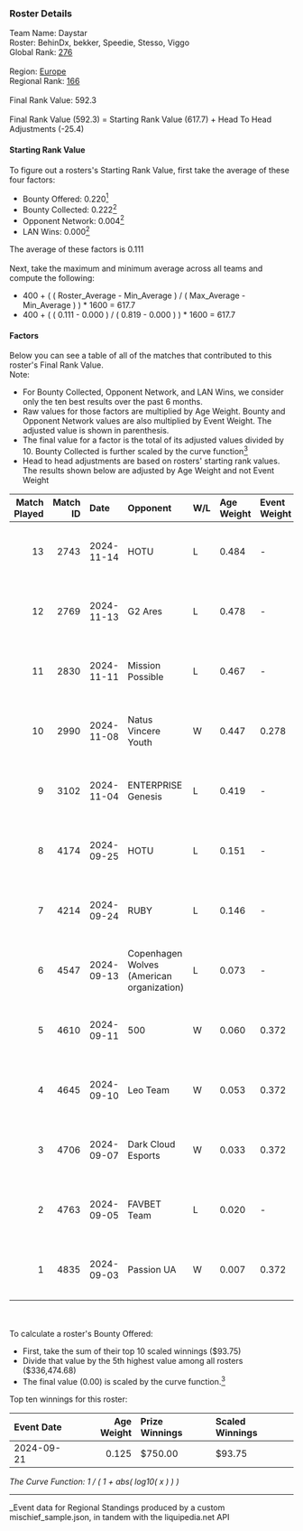 ### Roster Details<br />
Team Name: Daystar<br />
Roster: BehinDx, bekker, Speedie, Stesso, Viggo<br />
Global Rank: [276](../../standings_global_2025_03_01.md)<br />
<br />
Region: [Europe]( ../../standings_europe_2025_03_01.md)<br />
Regional Rank: [166]( ../../standings_europe_2025_03_01.md)<br />
<br />
Final Rank Value:  592.3<br />
<br />
Final Rank Value (592.3) = Starting Rank Value (617.7) + Head To Head Adjustments (-25.4)<br />

#### Starting Rank Value<br />
To figure out a rosters's Starting Rank Value, first take the average of these four factors:<br />
- Bounty Offered: 0.220[<sup>1</sup>](#table2)
- Bounty Collected: 0.222[<sup>2</sup>](#table1)
- Opponent Network: 0.004[<sup>2</sup>](#table1)
- LAN Wins: 0.000[<sup>2</sup>](#table1)

The average of these factors is 0.111<br />
<br />
Next, take the maximum and minimum average across all teams and compute the following:<br />
- 400 + ( ( Roster_Average - Min_Average ) / ( Max_Average - Min_Average ) ) * 1600 = 617.7
- 400 + ( ( 0.111 - 0.000 ) / ( 0.819 - 0.000 ) ) * 1600 = 617.7


#### Factors<br />
Below you can see a table of all of the matches that contributed to this roster's Final Rank Value.<br />
Note:<br />

- For Bounty Collected, Opponent Network, and LAN Wins, we consider only the ten best results over the past 6 months.
- Raw values for those factors are multiplied by Age Weight. Bounty and Opponent Network values are also multiplied by Event Weight. The adjusted value is shown in parenthesis.
- The final value for a factor is the total of its adjusted values divided by 10. Bounty Collected is further scaled by the curve function[<sup>3</sup>](#curveFunction)
- Head to head adjustments are based on rosters' starting rank values. The results shown below are adjusted by Age Weight and not Event Weight
<span id="table1"></span><br />


| Match Played | Match ID | Date       | Opponent                                  | W/L | Age Weight | Event Weight | Bounty Collected | Opponent Network | LAN Wins  | H2H Adj. | Roster                                  |
| -: | -: | :- | :- | :- | :- | :- | :- | :- | :- | -: | :- |
|           13 |     2743 | 2024-11-14 | HOTU                                      | L   | 0.484      | -            | -                | -                | -         |    -5.76 | BehinDx, bekker, Speedie, Stesso, Viggo |
|           12 |     2769 | 2024-11-13 | G2 Ares                                   | L   | 0.478      | -            | -                | -                | -         |    -6.57 | BehinDx, mAnGo, Speedie, Stesso, Viggo  |
|           11 |     2830 | 2024-11-11 | Mission Possible                          | L   | 0.467      | -            | -                | -                | -         |    -9.13 | BehinDx, bekker, mAnGo, Stesso, Viggo   |
|           10 |     2990 | 2024-11-08 | Natus Vincere Youth                       | W   | 0.447      | 0.278        | 0.000 (0.000)    | 0.022 (0.003)    | 0 (0.000) |     4.58 | bekker, Speedie, Stesso, Tubsy, Viggo   |
|            9 |     3102 | 2024-11-04 | ENTERPRISE Genesis                        | L   | 0.419      | -            | -                | -                | -         |    -6.24 | BehinDx, bekker, Speedie, Stesso, Viggo |
|            8 |     4174 | 2024-09-25 | HOTU                                      | L   | 0.151      | -            | -                | -                | -         |    -1.86 | BehinDx, bekker, Speedie, Stesso, Viggo |
|            7 |     4214 | 2024-09-24 | RUBY                                      | L   | 0.146      | -            | -                | -                | -         |    -2.96 | BehinDx, bekker, Speedie, Stesso, Viggo |
|            6 |     4547 | 2024-09-13 | Copenhagen Wolves (American organization) | L   | 0.073      | -            | -                | -                | -         |    -1.12 | BehinDx, bekker, Speedie, Stesso, Viggo |
|            5 |     4610 | 2024-09-11 | 500                                       | W   | 0.060      | 0.372        | 0.091 (0.002)    | 1.000 (0.022)    | 0 (0.000) |     1.66 | BehinDx, bekker, Speedie, Stesso, Viggo |
|            4 |     4645 | 2024-09-10 | Leo Team                                  | W   | 0.053      | 0.372        | 0.024 (0.000)    | 0.498 (0.010)    | 0 (0.000) |     1.17 | BehinDx, bekker, Speedie, Stesso, Viggo |
|            3 |     4706 | 2024-09-07 | Dark Cloud Esports                        | W   | 0.033      | 0.372        | 0.038 (0.000)    | 0.570 (0.007)    | 0 (0.000) |     0.77 | BehinDx, bekker, Speedie, Stesso, Viggo |
|            2 |     4763 | 2024-09-05 | FAVBET Team                               | L   | 0.020      | -            | -                | -                | -         |    -0.17 | BehinDx, bekker, Speedie, Stesso, Viggo |
|            1 |     4835 | 2024-09-03 | Passion UA                                | W   | 0.007      | 0.372        | 0.044 (0.000)    | 0.547 (0.001)    | 0 (0.000) |     0.19 | BehinDx, bekker, Speedie, Stesso, Viggo |

<br />
<span id="table2"></span><br />
To calculate a roster's Bounty Offered:<br />

- First, take the sum of their top 10 scaled winnings ($93.75)
- Divide that value by the 5th highest value among all rosters ($336,474.68)
- The final value (0.00) is scaled by the curve function.[<sup>3</sup>](#curveFunction)

Top ten winnings for this roster:<br />

| Event Date | Age Weight | Prize Winnings | Scaled Winnings |
| :- | -: | :- | :- |
| 2024-09-21 |      0.125 | $750.00        | $93.75          |


<span id="curveFunction"></span>_The Curve Function: 1 / ( 1 + abs( log10( x ) ) )_<br />

---
_Event data for Regional Standings produced by a custom mischief_sample.json, in tandem with the liquipedia.net API<br />
